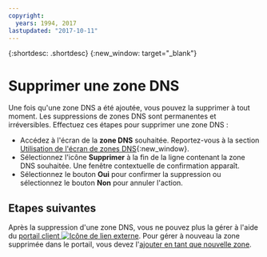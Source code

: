 ```yaml
---
copyright:
  years: 1994, 2017
lastupdated: "2017-10-11"
---
```


{:shortdesc: .shortdesc}
{:new_window: target="_blank"}

# Supprimer une zone DNS

Une fois qu'une zone DNS a été ajoutée, vous pouvez la supprimer à tout moment. Les suppressions de zones DNS sont permanentes et irréversibles. Effectuez ces étapes pour supprimer une zone DNS : 

* Accédez à l'écran de la **zone DNS** souhaitée. Reportez-vous à la section [Utilisation de l'écran de zones DNS](use-dns-zones-screen.html){:new_window}.
* Sélectionnez l'icône **Supprimer** à la fin de la ligne contenant la zone DNS souhaitée. Une fenêtre contextuelle de confirmation apparaît. 
* Sélectionnez le bouton **Oui** pour confirmer la suppression ou sélectionnez le bouton **Non** pour annuler l'action. 

## Etapes suivantes

Après la suppression d'une zone DNS, vous ne pouvez plus la gérer à l'aide du [portail client ![Icône de lien externe](../../icons/launch-glyph.svg "Icône de lien externe")](https://control.softlayer.com/). Pour gérer à nouveau la zone supprimée dans le portail, vous devez l'[ajouter en tant que nouvelle zone](add-dns-zone.html).
